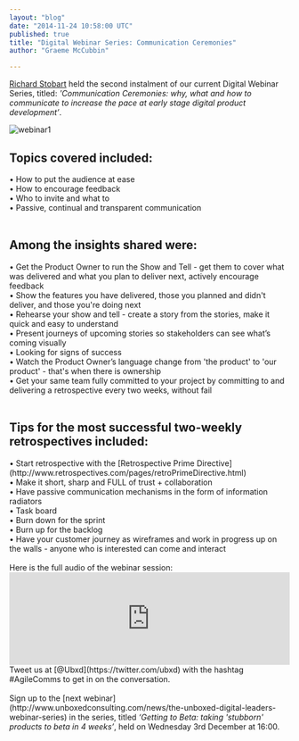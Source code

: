 ```yaml
---
layout: "blog"
date: "2014-11-24 10:58:00 UTC"
published: true
title: "Digital Webinar Series: Communication Ceremonies"
author: "Graeme McCubbin"

---
```


[Richard Stobart](http://www.unboxedconsulting.com/people/richard-stobart) held the second instalment of our current Digital Webinar Series, titled: <i>'Communication Ceremonies: why, what and how to communicate to increase the pace at early stage digital product development’</i>.<br/>

![webinar1](http://i1291.photobucket.com/albums/b548/grammccram/fdd183d1-fc48-45c4-a2b7-e27e26c84e20_zps11e39c22.png)<br/>

<h2 class="super_sub_heading">Topics covered included:</h2>
• How to put the audience at ease<br/>
• How to encourage feedback<br/>
• Who to invite and what to<br/>
• Passive, continual and transparent communication<br/>
<br/>
<h2 class="super_sub_heading">Among the insights shared were:</h2>
• Get the Product Owner to run the Show and Tell - get them to cover what was delivered and what you plan to deliver next, actively encourage feedback<br/>
• Show the features you have delivered, those you planned and didn't deliver, and those you're doing next<br/>
• Rehearse your show and tell - create a story from the stories, make it quick and easy to understand<br/>
• Present journeys of upcoming stories so stakeholders can see what’s coming visually<br/>
• Looking for signs of success<br/>
• Watch the Product Owner’s language change from 'the product' to 'our product' - that's when there is ownership<br/>
• Get your same team fully committed to your project by committing to and delivering a retrospective every two weeks, without fail<br/>
</br>
<h2 class="super_sub_heading">Tips for the most successful two-weekly retrospectives included:</h2>
• Start retrospective with the [Retrospective Prime Directive](http://www.retrospectives.com/pages/retroPrimeDirective.html)<br/>
• Make it short, sharp and FULL of trust + collaboration<br/>
• Have passive communication mechanisms in the form of information radiators<br/>
• Task board<br/>
• Burn down for the sprint<br/>
• Burn up for the backlog<br/>
• Have your customer journey as wireframes and work in progress up on the walls - anyone who is interested can come and interact<br/>
<br/>
Here is the full audio of the webinar session:<br/>
<iframe width="100%" height="166" scrolling="no" frameborder="no" src="https://w.soundcloud.com/player/?url=https%3A//api.soundcloud.com/tracks/177686655&amp;color=ff5500&amp;auto_play=false&amp;hide_related=false&amp;show_comments=true&amp;show_user=true&amp;show_reposts=false"></iframe>

<br/>
Tweet us at [@Ubxd](https://twitter.com/ubxd) with the hashtag #AgileComms to get in on the conversation.</br>
<br/>
Sign up to the [next webinar](http://www.unboxedconsulting.com/news/the-unboxed-digital-leaders-webinar-series) in the series, titled <i>‘Getting to Beta: taking 'stubborn' products to beta in 4 weeks’</i>, held on Wednesday 3rd December at 16:00.
